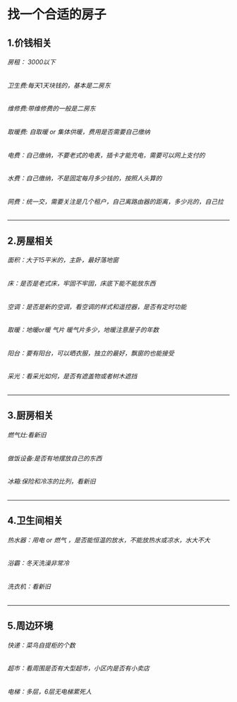 # 找一个合适的房子

## 1.价钱相关

###### 房租： 3000以下

###### 卫生费:每天1天块钱的，基本是二房东

###### 维修费:带维修费的一般是二房东

###### 取暖费: 自取暖 or 集体供暖，费用是否需要自己缴纳

###### 电费：自己缴纳，不要老式的电表，插卡才能充电，需要可以网上支付的

###### 水费：自己缴纳，不是固定每月多少钱的，按照人头算的

###### 网费：统一交，需要关注是几个租户，自己离路由器的距离，多少兆的，自己拉

------

##  2.房屋相关

###### 面积：大于15平米的，主卧，最好落地窗

###### 床：是否是老式床，牢固不牢固，床底下能不能放东西

###### 空调：是否是新的空调，看空调的样式和遥控器，是否有定时功能

###### 取暖：地暖or暖 气片   暖气片多少，地暖注意屋子的年数

###### 阳台：要有阳台，可以晒衣服，独立的最好，飘窗的也能接受

###### 采光：看采光如何，是否有遮盖物或者树木遮挡

------

## 3.厨房相关

###### 燃气灶:看新旧

###### 做饭设备:是否有地摆放自己的东西

###### 冰箱:保险和冷冻的比列，看新旧

------

## 4.卫生间相关

###### 热水器：用电 or 燃气 ，是否能恒温的放水，不能放热水或凉水，水大不大

###### 浴霸：冬天洗澡非常冷

###### 洗衣机：看新旧

------

## 5.周边环境

###### 快递：菜鸟自提柜的个数

###### 超市：看周围是否有大型超市，小区内是否有小卖店

###### 电梯：多层，6层无电梯累死人